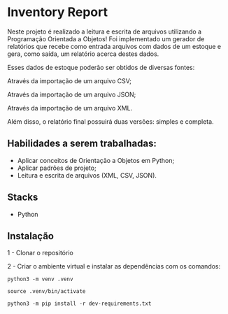 # Inventory Report
Neste projeto é realizado a leitura e escrita de arquivos utilizando a Programação Orientada a Objetos! Foi implementado um gerador de relatórios que recebe como entrada arquivos com dados de um estoque e gera, como saída, um relatório acerca destes dados.

Esses dados de estoque poderão ser obtidos de diversas fontes:

Através da importação de um arquivo CSV;

Através da importação de um arquivo JSON;

Através da importação de um arquivo XML.

Além disso, o relatório final possuirá duas versões: simples e completa.

## Habilidades a serem trabalhadas:
- Aplicar conceitos de Orientação a Objetos em Python;
- Aplicar padrões de projeto;
- Leitura e escrita de arquivos (XML, CSV, JSON).



## Stacks
- Python


## Instalação
1 - Clonar o repositório   

2 - Criar o ambiente virtual e instalar as dependências com os comandos:  

```python3 -m venv .venv```   

```source .venv/bin/activate```   

```python3 -m pip install -r dev-requirements.txt```
